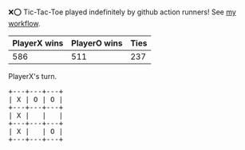 :x::o: Tic-Tac-Toe played indefinitely by github action runners! See [my workflow](.github/workflows/play.yaml).

|PlayerX wins|PlayerO wins|Ties|
|-|-|-|
|586|511|237|

PlayerX's turn.

<pre>
+---+---+---+
| X | O | O |
+---+---+---+
| X |   |   |
+---+---+---+
| X |   | O |
+---+---+---+
</pre>